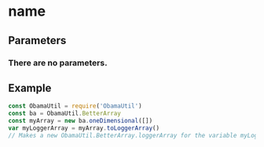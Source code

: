# name
## Parameters
### There are no parameters.
## Example
```javascript
const ObamaUtil = require('ObamaUtil')
const ba = ObamaUtil.BetterArray
const myArray = new ba.oneDimensional([])
var myLoggerArray = myArray.toLoggerArray()
// Makes a new ObamaUtil.BetterArray.loggerArray for the variable myLoggerArray
```